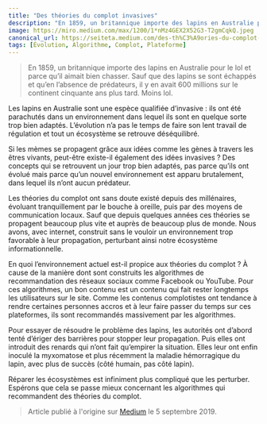 ```yaml
---
title: "Des théories du complot invasives"
description: "En 1859, un britannique importe des lapins en Australie pour le lol et parce qu'il aimait bien chasser. Sauf que des lapins se sont"
image: https://miro.medium.com/max/1200/1*nMz4GEX2X52G3-T2gmCqkQ.jpeg
canonical_url: https://seiteta.medium.com/des-th%C3%A9ories-du-complot-invasives-c148acb96f32
tags: [Évolution, Algorithme, Complot, Plateforme]
---
```


> En 1859, un britannique importe des lapins en Australie pour le lol et parce qu’il aimait bien chasser. Sauf que des lapins se sont échappés et qu’en l’absence de prédateurs, il y en avait 600 millions sur le continent cinquante ans plus tard. Moins lol.

Les lapins en Australie sont une espèce qualifiée d’invasive : ils ont été parachutés dans un environnement dans lequel ils sont en quelque sorte trop bien adaptés. L’évolution n’a pas le temps de faire son lent travail de régulation et tout un écosystème se retrouve déséquilibré.

Si les mèmes se propagent grâce aux idées comme les gènes à travers les êtres vivants, peut-être existe-il également des idées invasives ? Des concepts qui se retrouvent un jour trop bien adaptés, pas parce qu’ils ont évolué mais parce qu’un nouvel environnement est apparu brutalement, dans lequel ils n’ont aucun prédateur.

Les théories du complot ont sans doute existé depuis des millénaires, évoluant tranquillement par le bouche à oreille, puis par des moyens de communication locaux. Sauf que depuis quelques années ces théories se propagent beaucoup plus vite et auprès de beaucoup plus de monde. Nous avons, avec internet, construit sans le vouloir un environnement trop favorable à leur propagation, perturbant ainsi notre écosystème informationnelle.

En quoi l’environnement actuel est-il propice aux théories du complot ? À cause de la manière dont sont construits les algorithmes de recommandation des réseaux sociaux comme Facebook ou YouTube. Pour ces algorithmes, un bon contenu est un contenu qui fait rester longtemps les utilisateurs sur le site. Comme les contenus complotistes ont tendance à rendre certaines personnes accros et à leur faire passer du temps sur ces plateformes, ils sont recommandés massivement par les algorithmes.

Pour essayer de résoudre le problème des lapins, les autorités ont d’abord tenté d’ériger des barrières pour stopper leur propagation. Puis elles ont introduit des renards qui n’ont fait qu’empirer la situation. Elles leur ont enfin inoculé la myxomatose et plus récemment la maladie hémorragique du lapin, avec plus de succès (côté humain, pas côté lapin).

Réparer les écosystèmes est infiniment plus compliqué que les perturber. Espérons que cela se passe mieux concernant les algorithmes qui recommandent des théories du complot.

> Article publié à l'origine sur [Medium](https://seiteta.medium.com/des-th%C3%A9ories-du-complot-invasives-c148acb96f32) le 5 septembre 2019.
